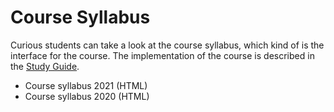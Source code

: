 <SetTitle title="Android Development 2021" />

# Course Syllabus
Curious students can take a look at the course syllabus, which kind of is the interface for the course. The implementation of the course is described in the [Study Guide](./study-guide/).

* <a :href="$withBase('courses/android-development/files/course-syllabus-2021.html')" target="_blank">Course syllabus 2021 (HTML)</a>
* <a :href="$withBase('courses/android-development/files/course-syllabus-2020.html')" target="_blank">Course syllabus 2020 (HTML)</a>